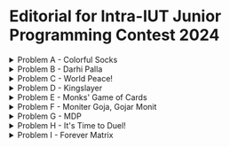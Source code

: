 # Editorial for Intra-IUT Junior Programming Contest 2024

<details>
<summary>Problem A - Colorful Socks</summary>

Problem Setter: [Rafio](https://codeforces.com/profile/Rafio)

Difficulty: Easy

Tags: Greedy

<details>
<summary>Hint 1</summary>

Handle the impossible case separately.

</details>

<details>
<summary>Hint 2</summary>

If there remains at least $2$ socks of the same color, it is always possible.

</details>

<details>
<summary>Hint 3</summary>

If Abid grabs $(n+1)$ socks, he will surely get at least $2$ socks of the same color.

</details>

<details>
<summary>Hint 4</summary>

Does he always need to grab $(n+1)$ socks?

</details>

<details>
<summary>Solution</summary>

Initially Abid had $a_i$ socks of color $i$ in his drawer. His brother took $b_i$ socks of color $i$. So there remains $(a_i - b_i)$ socks of color $i$ in Abid's drawer.

The only case when Abid will not be able to find $2$ socks of the same color is when they don't exist. If there exists at least $2$ socks of the same color, in the worst case, Abid can grab all the socks of the drawer and later pick those $2$. This can be detected by checking if $a_i - b_i < 2$ for all $i$.

Now, if there remains socks of $k$ different colors in Abid's drawer and he grabs $(k+1)$ socks, it is guaranteed that at least $2$ socks will have the same color (Pigeonhole Principle).  
You can easily prove it using proof by contradiction. If no $2$ socks that Abid grabs have the same color, all the $(k+1)$ socks Abid grabs have different colors. But according to the premise, socks of $(k+1)$ different colors do not exist in Abid's drawer. So it's a contradiction.

Now, since Abid had socks of $n$ different colors, the maximum possible value of $k$ is $n$. However, there can be cases where $k$ is less than $n$. If for a color, Abid's brother took all the socks of that color, then socks of that color do not exist on the drawer anymore.

So, the final solution is, after handling the impossible case separately, you need to count the number of $i$ where $a_i - b_i = 0$. Let's define it as $z$. Currently, Abid's drawer contains socks of $(k = n - z)$ different colors. So Abid needs to grab $(n - z + 1)$ socks to guarantee that at least $2$ socks will have the same color.

Time complexity = $O(n)$.

You can also handle the impossible case at the end. Count the total number of socks remaining in Abid's drawer, $\sum_{i} (a_i - b_i)$. If it is less than $(n - z + 1)$, then Abid can't grab that many socks. So it is impossible.

<details>
<summary>Code</summary>

```cpp
#include <bits/stdc++.h>
using namespace std;

// #define int long long
#define fastio ios_base::sync_with_stdio(0); cin.tie(0)
#define endl "\n"



void pre()
{
    fastio;


}

void solve(int tc)
{
    int i, n;
    cin >> n;

    vector<int> a(n), b(n);
    for(i=0; i<n; i++) cin >> a[i];
    for(i=0; i<n; i++) cin >> b[i];

    int remaining, z=0, flag=0;
    for(i=0; i<n; i++)
    {
        remaining=a[i]-b[i];
        if(remaining==0) z++;
        if(remaining>1) flag=1;
    }

    if(flag) cout << n+1-z;
    else cout << -1;
}

signed main()
{
    pre();

    int tc, tt=1;
    // cin >> tt;

    for(tc=1; tc<=tt; tc++)
    {
        solve(tc);
        // cout << endl;
    }

    return 0;
}
```

</details>
</details>
</details>

<details>
<summary>Problem B - Darhi Palla</summary>

Problem Setter: [Rafio](https://codeforces.com/profile/Rafio)

Difficulty: Hard

Tags: Math, Implementation

<details>
<summary>Hint 1</summary>

You only need the first $21$ stones.

</details>

<details>
<summary>Hint 2</summary>

A correct combination always exists.

</details>

<details>
<summary>Hint 3</summary>

The correct combination is unique.

</details>

<details>
<summary>Hint 4</summary>

Manually find the answer for $W = 1$, $W = 2$, $W = 3$, $...$, $W = 15$ and try to find a pattern.

</details>

<details>
<summary>Solution</summary>

The weight of the $i^{th}$ stone is $3^i$ ($i$ starts from $0$). For every stone, you have three options: use it at the left pan, don't use it, or use it at the right pan. You can define the value of a stone as its weight multiplied by $-1$, $0$ or $1$ if it's used at the right pan, not used, or used at the left pan respectively. The sum of the values of all stones must be equal to $W$.

Now, there are $3$ possible multipliers for each stone and the weights of the stones are powers of $3$. So, you can represent any $W$ in a modified ternary number system ($3$-based number system) where the digits of the number will represent the multipiers. Since it is a valid number system, forming any $W$ is possible. So, the impossible case will never occur.

Formally, if the weight of the $i^{th}$ stone is $w_i$ and the multipler with the $i^{th}$ stone is $m_i$, then -  
$W = \sum_{i} m_i \times w_i$.  
$w_i = 3^i$.  
And for all $i$, $m_i = -1, 0, \text{or } 1$.

Since $3^{20} > 2 \times 10^9$, you will never need more than $21$ stones. \[nice reference to 'The Luncheon', right?\]

For the solution, you can follow this algorithm:

- Convert $W$ into a ternary ($3$-based) number.
- Iterate over the digits from right to left.
- If you find the $i^{th}$ digit to be $0$, you will not use the $i^{th}$ stone (keep $m_i$ as $0$).
- If the $i^{th}$ digit is $1$, you will use the stone at the left pan (keep $m_i$ as $1$).
- If the $i^{th}$ digit is $2$, you were supposed to use the stone twice on the left pan. But you have only one stone of a specific weight. Instead, you will use it at the right pan (set $m_i$ to $-1$). Now, you were supposed to add $2w_i$ but instead you subtracted $w_i$. To balance it, you need to add $3w_i$ which is equal to $w_{i+1}$. So, you will increase the next digit by $1$.
- If the $i^{th}$ digit is $3$, you will not use that stone (set $m_i$ to $0$) and increase the next digit by $1$.
- The digit will never be more than $3$. Because in a $3$-based number system, the maximum digit is $2$. Here, at max you can get an increase of $1$ from the previous digit and get it to $3$ but you'll never find a digit exceeding $3$.

In this representation, you will get the values of $m_i$ from the $i^{th}$ digit of the number.

Finally, you will add the weights of all the stones placed in the left pan to get $X$ and the weights of all the stones in the right pan to get $Y$.

Formally,  
$W = \sum_{i} (m_i \times w_i)$.  
$X = \sum_{i} w_i$ where $m_i = 1$.  
And, $Y = \sum_{i} w_i$ where $m_i = -1$.

Time Complexity for getting ternary representation of $W$ = $O(\log (W))$.  
Time Complexity for modifying ternary representation of $W$ = $O(\log (W))$.  
Time Complexity for calculating $X$ and $Y$ = $O(\log (W))$.  
Overall Time Complexity for a test case = $O(\log (W))$.

<details>
<summary>Example Simulations</summary>

<details>
<summary>Example 1: $W = 10$</summary>

$W = 10 = 9 + 1 = (101)_3$

The $0^{th}$ digit is $1$.  
The $1^{st}$ digit is $0$.  
The $2^{nd}$ digit is $1$.

Modified ternary representation of $W$ = $101$.  
Final answer: $X = 3^0 + 3^2 = 1 + 9 = 10$, $Y = 0$.

</details>

<details>
<summary>Example 2: $W = 775$</summary>

$W = 775 = 729 + 27 + 18 + 1 = 729 + 27 + 2 \times 9 + 1 = (1001201)_3$

The $0^{th}$ digit is $1$.  
The $1^{st}$ digit is $0$.  
The $2^{nd}$ digit is $2$. Change it to $-1$ and increase the next digit by $1$. Now the $3^{rd}$ digit is 2.  
The $3^{rd}$ digit is $2$. Change it to $-1$ and increase the next digit by $1$. Now the $4^{th}$ digit is 1.  
The $4^{rd}$ digit is $1$.  
The $5^{th}$ digit is $0$.  
The $6^{th}$ digit is $1$.

Modified ternary representation of $W$ = $101mm01$. Here, $m$ means the digit is $-1$.  
Final answer: $X = 3^0 + 3^4 + 3^6 = 1 + 81 + 729 = 811$, $Y = 3^2 + 3^3 = 9 + 27 = 36$.  
Verification: $811 - 36 = 775$.

</details>
</details>

<details>
<summary>Code</summary>

```cpp
#include <bits/stdc++.h>
using namespace std;

#define int long long
#define fastio ios_base::sync_with_stdio(0); cin.tie(0)
#define endl "\n"



void pre()
{
    fastio;


}

void solve(int tc)
{
    int i, w, x=0, y=0;
    cin >> w;

    vector<int> ternary;
    while(w>0)
    {
        ternary.push_back(w%3);
        w/=3;
    }

    // Check out how the ternary number looks
    // for(i=ternary.size()-1; i>=0; i--) cout << ternary[i] << ' '; cout << endl;

    ternary.push_back(0);
    for(i=0; i<ternary.size()-1; i++) if(ternary[i]>1)
    {
        ternary[i]-=3; // 2 becomes -1 and 3 becomes 0
        ternary[i+1]+=1;
    }

    // Check out how the modified ternary number looks
    // for(i=ternary.size()-1; i>=0; i--) cout << ternary[i] << ' '; cout << endl;

    int stone=1;
    for(i=0; i<ternary.size(); i++)
    {
        if(ternary[i]==1) x+=stone;
        else if(ternary[i]==-1) y+=stone;

        stone*=3;
    }

    cout << x << ' ' << y;
}

signed main()
{
    pre();

    int tc, tt=1;
    cin >> tt;

    for(tc=1; tc<=tt; tc++)
    {
        solve(tc);
        cout << endl;
    }

    return 0;
}
```

</details>
</details>

<details>

<summary>Alternate Solution</summary>

You have an object of weight $W$ on the right pan. To reach equilibrium, you need to add weight $W$ on the left pan.

The weight of the $i^{th}$ stone is $3^i$ ($i$ starts from $0$).  
If you use all stones from $0$ to $(i-1)$, the total weight will be $3^0 + 3^1 + 3^2 + ... + 3^{i-1} = \frac{1}{2} \times (3^i - 1)$ (sum of geometric series). Let's define it as $s_{i-1}$.  
So, if $W \ge 3^i$, using all the stones from $0$ to $(i-1)$ will not be enough.  
If you use all stones from $0$ to $i$, you can get to the total of $s_i = \frac{1}{2} \times (3^{i+1} - 1)$. Clearly, $3^i < s_i < 3^{i+1}$ for any $i \in \mathbb{N}$.  
Now, you can find the value of $i$ such that $W$ falls in the range $[3^i, 3^{i+1})$, divide the problem into two cases and solve the problem recursively.

Case $1$: $W \le s_i$  
At first, place the $i^{th}$ stone on the left pan. Now the left pan has weight $3^i$ and the left pan has weight $W$. To reach equilibrium, we need to add weight $(W - 3^i)$ on the left pan.

Case $2$: $W > s_i$  
At first, place the $(i+1)^{th}$ stone on the left pan. Now the left pan has weight $3^{i+1}$ and the left pan has weight $W$. To reach equilibrium, we need to add weight $(3^{i+1} - W)$ on the right pan.

Base Case: $W = 0$  
The balance has reached equilibrium and no more weight needs to be added.

Time Complexity for a single recursion is $O(\log (W))$ for finding the value of $i$ such that $3^i \le W < 3^{i+1}$.  
Maximum number of recursion calls for a single test case is $O(\log (W))$.  
Overall Time Complexity for a test case = $O({\log (W)}^2)$.

By using binary search to find the value of $i$, you can reduce the complexity for a single test to $O(\log (W) \log \log (W))$ but that won't be necessary here.

<details>
<summary>Code</summary>

```cpp
#include <bits/stdc++.h>
using namespace std;

#define int long long
#define fastio ios_base::sync_with_stdio(0); cin.tie(0)
#define endl "\n"

pair<int,int> flip(pair<int,int> p)
{
    return {p.second, p.first};
}

pair<int,int> add(pair<int,int> p1, pair<int,int> p2)
{
    return {p1.first+p2.first, p1.second+p2.second};
}

pair<int,int> balance(int w)
{
    if(w==0) return {0, 0};

    int stone=1, sum=1;

    while(stone*3<=w) // After escaping this loop: stone<=w, stone*3>w
    {
        stone*=3;
        sum+=stone;
    }

    if(w<=sum) return add({stone, 0}, balance(w-stone));

    stone*=3;
    return add({stone, 0}, flip(balance(stone-w)));
}

void pre()
{
    fastio;


}

void solve(int tc)
{
    int w;
    cin >> w;

    auto [x, y] = balance(w);
    cout << x << ' ' << y;
}

signed main()
{
    pre();

    int tc, tt=1;
    cin >> tt;

    for(tc=1; tc<=tt; tc++)
    {
        solve(tc);
        cout << endl;
    }

    return 0;
}
```

</details>
</details>
</details>

<details>
<summary>Problem C - World Peace!</summary>

Problem Setter: [Abdullah Abrar](https://codeforces.com/profile/lelbaba)

Difficulty: Easy-Medium

Tags: Number Theory, Data Structures

<details>
<summary>Hint 1</summary>

Instead of thinking about gift-boxes to remove, think about the range of gift-boxes to keep. It will be a subarray.

</details>

<details>
<summary>Hint 2</summary>

Try to iterate over one of the endpoints for finding the optimal subarray.

</details>

<details>
<summary>Solution</summary>

The list of gift-boxes are represented by an array $a$ where the $a_i$ represents the number of toys in the $i^{th}$ box.

After removing some gift-boxes from the left and from the right, what you'll have remaining is a contiguous subarray of $a$, $\[a_l, a_{l+1}, ..., a_r\]$ such that $a_l + a_{l+1} + ... + a_r$ is divisible by $m$. If multiple subarrays are valid, you have to take the longest one. If no non-empty subarray is valid, the mission can't be completed.

However, if you try to check all possible subarrays, you'll need $O(n^2)$ time which will not pass within the time limit.

Here's an observation:  
If $(a_l + a_{l+1} + ... + a_r) \mod m = 0$,  
$(a_1 + a_2 + ... + a_{l-1}) \mod m = (a_1 + a_2 + ... + a_r) \mod m$ (assuming $l > 1$).  
So, $p_{l-1} \mod m = p_r \mod m$, where $p_i = a_1 + a_2 + ... + a_i$.

For the solution, you can follow this algorithm:

- Calculate $p$, the prefix sum of $a$, and keep track of where each remainder appeared in $p$. For that, you can use a map.
- If a remainder only appeared once, ignore that. Otherwise for each remainder, pick the distance between the positions of the first appearance and the last appearance. The first appearance of the remainder $0$ has to be manually set to $0$.
- Your final answer should be $n$ minus the maximum distance or $-1$ if no remainders are found at least twice.

Number of iterations = $O(n)$.  
Access time for map = $O(\log (n))$.  
So, Overall Time Complexity = $O(n \times \log (n))$.

<details>
<summary>Code</summary>

```cpp
#include <bits/stdc++.h>
using namespace std;

#define int long long
#define fastio ios_base::sync_with_stdio(0); cin.tie(0)
#define endl "\n"



void pre()
{
    fastio;


}

void solve(int tc)
{
    int i, n, m;
    cin >> n >> m;

    vector<int> v(n);
    for(auto &it: v) cin >> it;

    vector<int> p(n+1);
    for(i=0; i<n; i++) p[i+1]=p[i]+v[i];

    map<int,int> firstAppearance;
    int rem, keep=-1, dist;
    for(i=0; i<n+1; i++)
    {
        rem=p[i]%m;

        if(firstAppearance.count(rem)==0) firstAppearance[rem]=i;
        else
        {
            dist=i-firstAppearance[rem];
            keep=max(keep, dist);
        }
    }

    if(keep==-1) cout << -1;
    else cout << n-keep;
}

signed main()
{
    pre();

    int tc, tt=1;
    cin >> tt;

    for(tc=1; tc<=tt; tc++)
    {
        solve(tc);
        cout << endl;
    }

    return 0;
}
```

</details>
</details>
</details>

<details>
<summary>Problem D - Kingslayer</summary>

Problem Setter: [Reaz Hassan Joarder](https://codeforces.com/profile/ssshanto)

Difficulty: Medium

Tags: Brute Force, Implementation

<details>
<summary>Solution</summary>

This problem can be solved using a brute force algorithm:

- Traverse the entire board.
- For each white piece, simulate all of its moves. Depending on what type of piece it is, the movement will be different.
- If a white piece can capture the king in one move, mark it as a candidate attacker.
- If there is no candidate attacker, output "NO".
- Out of all candidate attackers, pick the one at the lexicographically smallest position.

Time Complexity = $O(n^2)$.  
These will pass within the time limit easily because $n = 8$.

This is an implementation problem that requires more time to code than to think. So multiple different codes are provided and you are encouraged to check them all out and try to understand how they're working. A general idea is that writing the same code multiple times is a bad practice. If a code block is reusable, it is often a good idea to create a function.

<details>
<summary>Code</summary>

```cpp
#include <bits/stdc++.h>
using namespace std;

using LL = long long;
using PII = pair <int, int>;

PII operator + (PII &a, PII &b) {
    return make_pair(a.first + b.first, a.second + b.second);
}

vector <PII> rook = { {1, 0}, {-1, 0}, {0, 1}, {0, -1} };
vector <PII> bish = { {1, -1}, {-1, 1}, {1, 1}, {-1, -1} };
vector <PII> kngt = {{ 1,  2}, {-1,  2}, { 2, 1}, { 2, -1},
                     { 1, -2}, {-1, -2}, {-2, 1}, {-2, -1}};

vector <PII> pawn = { {-1, 1}, {-1, -1}};
vector <PII> queen;

bool ok(int a) {
    return a >= 0 and a < 8;
}
bool ok(PII a) {
    return ok(a.first) and ok(a.second);
}
pair <int, int> findBestSquare(vector <string> &board) {
    int n = 8;
    for(int j = 0; j < n; j++) {
        for(int i = n - 1; i >= 0; i--) { // Traversing in lexicographic order, so don't have to check lexicographically smallest later.
            pair <int, int> cur = make_pair(i, j);
            if(board[i][j] == 'R') {
                for(auto e: rook) {
                    auto go = cur + e;
                    while(ok(go)) {
                        auto [x, y] = go;
                        if(board[x][y] == 'k') return make_pair(i, j);
                        if(board[x][y] != '.') break;
                        go = go + e;
                    }
                }
            }
            if(board[i][j] == 'B') {
                for(auto e: bish) {
                    auto go = cur + e;
                    while(ok(go)) {
                        auto [x, y] = go;
                        if(board[x][y] == 'k') return make_pair(i, j);
                        if(board[x][y] != '.') break;
                        go = go + e;
                    }
                }
            }
            if(board[i][j] == 'Q') {
                for(auto e: queen) {
                    auto go = cur + e;
                    while(ok(go)) {
                        auto [x, y] = go;
                        if(board[x][y] == 'k') return make_pair(i, j);
                        if(board[x][y] != '.') break;
                        go = go + e;
                    }
                }
            }
            if(board[i][j] == 'K') {
                // king and queen moves are in same directions
                for(auto e: queen) {
                    auto go = cur + e;
                    if(not ok(go)) continue;
                    auto [x, y] = go;
                    if(board[x][y] == 'k') return make_pair(i, j);
                }
            }
            if(board[i][j] == 'N') {
                for(auto e: kngt) {
                    auto go = cur + e;
                    if(not ok(go)) continue;
                    auto [x, y] = go;
                    if(board[x][y] == 'k') return make_pair(i, j);
                }
            }
            if(board[i][j] == 'P') {
                for(auto e: pawn) {
                    auto go = cur + e;
                    if(not ok(go)) continue;
                    auto [x, y] = go;
                    if(board[x][y] == 'k') return make_pair(i, j);
                }
            }
        }
    }
    return make_pair(-1, -1); // No attacker found
}

int main() {
    cin.tie(0) -> sync_with_stdio(0);
    int Tc;
    cin >> Tc;
    for(auto e: rook) queen.push_back(e);
    for(auto e: bish) queen.push_back(e);
    for(int tc = 1; tc <= Tc; tc++) {
        vector <string> board(8);
        int n = 8;
        for(int i = 0; i < n; i++) cin >> board[i];
        auto [x, y] = findBestSquare(board);
        if(x == -1) cout << "NO\n";
        else cout << "YES\n" << char('a' + y) << 8 - x << '\n';
    }
}
```

</details>

<details>
<summary>Code</summary>

```cpp
#include <bits/stdc++.h>
using namespace std;
#ifdef LOCAL
#include "dbg.h"
#else
#define dbg(...) {/* AAAAAAAA; */}
#endif

using LL = long long;
using PII = pair<int,int>;

string board[8];

vector<PII> bishopGo = {{+1, +1}, {+1, -1}, {-1, +1}, {-1, -1}};
vector<PII> rookGo = {{+1, 0}, {-1, 0}, {0, +1}, {0, -1}};

int sx, sy, dx, dy;

bool knightMove() {
    return (abs(sx - dx) == 2 and abs(sy - dy) == 1)
        or (abs(sx - dx) == 1 and abs(sy - dy) == 2);
}

bool valid(int x, int y) {
    return (x >= 0 and y >= 0 and x < 8 and y < 8 and
        (board[x][y] == '.' or board[x][y] == 'k'));
}

bool bishopMove() {
    for(auto &[mx, my]: bishopGo) {
        for(int i=sx+mx, j=sy+my; valid(i, j); i+=mx, j+=my) {
            if(i == dx and j == dy) return true;
        }
    }
    return false;
}

bool rookMove() {
    for(auto &[mx, my]: rookGo) {
        for(int i=sx+mx, j=sy+my; valid(i, j); i+=mx, j+=my) {
            if(i == dx and j == dy) return true;
        }
    }
    return false;
}

bool pawnMove() {
    return (dx == sx - 1 and (dy == sy + 1 or dy == sy - 1));
}

bool queenMove() {
    return (rookMove() or bishopMove());
}

bool kingMove() {
    return (abs(dx - sx) <= 1 and abs(dy - sy) <= 1);
}

void solve() {
    for(int i=0; i<8; i++) {
        cin >> board[i];
        for(int j=0; j<8; j++)
            if(board[i][j] == 'k') dx = i, dy = j;
    }

    for(int j=0; j<8; j++) {
        for(int i=7; i>=0; i--) { // Traversing in lexicographic order, the first valid attacker is the answer.
            bool done = false;
            sx = i, sy = j;
            if(board[i][j] == 'K') done = kingMove();
            if(board[i][j] == 'Q') done = queenMove();
            if(board[i][j] == 'R') done = rookMove();
            if(board[i][j] == 'B') done = bishopMove();
            if(board[i][j] == 'N') done = knightMove();
            if(board[i][j] == 'P') done = pawnMove();
            if(done) {
                cout << "YES\n";
                cout << char('a' + j) << (8 - i) << "\n";
                return;
            }
        }
    }
    cout << "NO\n"; // No attacker found
}

int main()
{
    int tc; cin >> tc;
    while(tc--) {
        solve();
    }
}
```

</details>
</details>

<details>
<summary>Alternate Solution</summary>

Instead of traversing the entire board and using every white piece as a source, use the black king as a destination and try to find attackers by simulating moves in the reverse direction.

Time Complexity = $O(n)$.

<details>
<summary>Code</summary>

```cpp
#include <bits/stdc++.h>
using namespace std;

// #define int long long
#define fastio ios_base::sync_with_stdio(0); cin.tie(0)
#define endl "\n"

pair<int,int> operator+(pair<int,int> p1, pair<int,int> p2) { return {p1.first+p2.first, p1.second+p2.second}; }
pair<int,int> operator-(pair<int,int> p1, pair<int,int> p2) { return {p1.first-p2.first, p1.second-p2.second}; }
pair<int,int> operator*(pair<int,int> p1, int k) { return {p1.first*k, p1.second*k}; }

string board[8];
vector<pair<int,int>> kingMoves={{1, 1}, {1, 0}, {1, -1}, {0, 1}, {0, -1}, {-1, 1}, {-1, 0}, {-1, -1}};
vector<pair<int,int>> knightMoves={{-1, -2}, {-1, 2}, {1, -2}, {1, 2}, {-2, -1}, {-2, 1}, {2, -1}, {2, 1}};
vector<pair<int,int>> pawnMoves={{-1, 1}, {-1, -1}};

bool isOutsideBoard(pair<int,int> cell)
{
    auto[x, y]=cell;
    return x<0 || y<0 || x>7 || y>7;
}

string notation(pair<int,int> cell)
{
    auto[x, y]=cell;

    string ans="a8";
    ans[0]+=y;
    ans[1]-=x;

    return ans;
}

bool comp(pair<int,int> cell1, pair<int,int> cell2)
{
    return notation(cell1)<notation(cell2);
}

pair<int,int> findAttacker(pair<int,int> target)
{
    pair<int,int> atk={-1, 8}, cell;

    // Limited Mobility Piece: King
    for(auto direction: kingMoves)
    {
        cell=target-direction;
        if(isOutsideBoard(cell)) continue;

        auto [x, y]=cell;
        if(board[x][y]=='K') atk=min(atk, cell, comp);
    }

    // Limited Mobility Piece: Pawn
    for(auto direction: pawnMoves)
    {
        cell=target-direction;
        if(isOutsideBoard(cell)) continue;

        auto [x, y]=cell;
        if(board[x][y]=='P') atk=min(atk, cell, comp);
    }

    // Limited Mobility Piece: Knight
    for(auto direction: knightMoves)
    {
        cell=target-direction;
        if(isOutsideBoard(cell)) continue;

        auto [x, y]=cell;
        if(board[x][y]=='N') atk=min(atk, cell, comp);
    }

    // Unlimited Mobility Piece: Rook, Bishop, Queen
    int i;
    for(auto direction: kingMoves) for(i=1; i<8; i++)
    {
        cell=target-direction*i;
        if(isOutsideBoard(cell)) break;

        auto [x, y]=cell;

        if(board[x][y]!='.')
        {
            if(board[x][y]=='R' && direction.first+direction.second==1) atk=min(atk, cell, comp);
            if(board[x][y]=='R' && direction.first+direction.second==-1) atk=min(atk, cell, comp);

            if(board[x][y]=='B' && direction.first+direction.second==2) atk=min(atk, cell, comp);
            if(board[x][y]=='B' && direction.first+direction.second==-2) atk=min(atk, cell, comp);
            if(board[x][y]=='B' && direction.first+direction.second==0) atk=min(atk, cell, comp);

            if(board[x][y]=='Q') atk=min(atk, cell, comp);

            break; // If the piece is not capturing the target, then it is protecting it.
        }
    }

    return atk;
}

void pre()
{
    fastio;


}

void solve(int tc)
{
    int i, j;
    for(i=0; i<8; i++) cin >> board[i];

    pair<int,int> target={-1, 8}, atk;
    for(i=0; i<8 && target.first<0; i++) for(j=0; j<8; j++) if(board[i][j]=='k')
    {
        target={i, j};
        break;
    }

    atk=findAttacker(target);
    if(atk.first<0) cout << "NO";
    else cout << "YES" << endl << notation(atk);
}

signed main()
{
    pre();

    int tc, tt=1;
    cin >> tt;

    for(tc=1; tc<=tt; tc++)
    {
        solve(tc);
        if(tc<tt) cout << endl;
    }

    return 0;
}
```

</details>
</details>
</details>

<details>
<summary>Problem E - Monks' Game of Cards</summary>

Problem Setter: [Rafio](https://codeforces.com/profile/Rafio)

Difficulty: Medium-Hard

Tags: Math, Graphs

<details>
<summary>Hint 1</summary>

Take an array and a shuffle order. Shuffle the array multiple times and observe what's happening.

</details>

<details>
<summary>Hint 2</summary>

What is the effect of shuffling multiple times?

</details>

<details>
<summary>Hint 3</summary>

The effect of shuffling multiple times is the same as shuffling once with a different shuffle order.

</details>

<details>
<summary>Solution</summary>

A permutation of size $n$ is an array of size $n$ where each integer from $1$ to $n$ appears exactly once. Any shuffle order is a permutation.

Let's define applying a shuffle order on an array as shuffling the array using that shuffle order.

In the process of shuffling the deck multiple times, no new card enters the deck and no card leaves from the deck. The overall effect of shuffling multiple times is that some cards go from some positions to some different positions. So the effect of shuffling multiple times is the same as shuffling once with a different shuffle order or permutation (could even be the same permutation in some cases).

For example, in the first sample test case, the initial deck is $a = \[10, 20, 30, 40, 50\]$. Shuffling it twice with the shuffle order, $s = \[3, 5, 4, 1, 2\]$ has the same effect as shuffling once with the shuffle order $s^2 = \[4, 2, 1, 3, 5\]$. Here, $s^i$ means the shuffle order applying which on an array has the same effect as applying $s$ on the array $i$ times.

Look at this example:  
Take the array $a = \[10, 20, 30, 40, 50\]$ and the shuffle order $s = \[3, 5, 4, 1, 2\]$. Let's shuffle it multiple times and see what's happening:
| $i$ | Array $a$ after being shuffled $i$ times | $s^i$ |
| --- | --- | --- |
| 0 | 10, 20, 30, 40, 50 | 1, 2, 3, 4, 5 |
| 1 | 30, 50, 40, 10, 20 | 3, 5, 4, 1, 2 |
| 2 | 40, 20, 10, 30, 50 | 4, 2, 1, 3, 5 |
| 3 | 10, 50, 30, 40, 20 | 1, 5, 3, 4, 2 |
| 4 | 30, 20, 40, 10, 50 | 3, 2, 4, 1, 5 |

Since all shuffle orders are permutations, you can shuffle a shuffle order to get a new shuffle order of the same size. An interesting observation is that the shuffle operation is associative.  
So, if you apply the shuffle order on itself, you'll get a new shuffle order, applying which on an array has the effect of applying the original shuffle order twice. Formally, if you have a shuffle order $s$, then you can create a new shuffle order $s^2 = s(s)$ such that $s^2(a) = s(s(a))$.

In the example given above, you can shuffle $s = \[3, 5, 4, 1, 2\]$ by itself to get $s^2 = \[4, 2, 1, 3, 5\]$.  
Shuffling $s^2$ with $s$, you'll get $s^3 = \[1, 5, 3, 4, 2\]$.  
In the same way, $s^4 = s(s^3)) = \[3, 2, 4, 1, 5\]$

So, for any $i$, you can get $s^i = s(s^{i-1}))$. But instead of building linearly, you can build the shuffle orders exponentially.  
$s^2 = s(s)$  
$s^4 = s^2(s^2)$  
$s^8 = s^4(s^4)$  
$s^{16} = s^8(s^8)$  
In general, $s^{2i} = s^i(s^i)$

Now, given a shuffle order $s$, you can calculate and store $s$, $s^2$, $s^4$, $s^8$, $...$, $s^{2^{60}}$.  
Whenever, you find a $k$, you can find $s^k$ using its binary representation.  
For example, $s^{22} = s^{16}(s^4(s^2))$.  
With this approach, you can find $s^k(a)$ in $O(n \times \log(k))$ time.

Finally, the cut operation is simply bringing the $(p+1)^{th}$ element ($p^{th}$ element if you're array is $0$-indexed) to the top.

Overall Time Complexity per round = $O(n \times \log(k))$.  
Time complexity for $r$ rounds = $O(n \times r \times \log(k))$.

<details>
<summary>Code</summary>

```cpp
#include <bits/stdc++.h>
using namespace std;

#define int long long
#define fastio ios_base::sync_with_stdio(0); cin.tie(0)
#define endl "\n"

void shuffle(vector<int>& a, vector<int>& s)
{
    int i, n=a.size();

    vector<int> temp(n);
    for(i=0; i<n; i++) temp[i]=a[s[i]];

    a=temp;
}

void pre()
{
    fastio;


}

void solve(int tc)
{
    int i, n, r, k, p;
    cin >> n >> r;

    vector<int> a(n), temp, sk(n);
    vector<vector<int>> s(61, vector<int>(n)); // s[i] is s^(2^i)

    for(auto &it: a) cin >> it;
    for(auto &it: s[0]) cin >> it;
    for(auto &it: s[0]) it--; // Converting from 1-indexed to 0-indexed

    for(i=1; i<61; i++) s[i]=s[i-1], shuffle(s[i], s[i-1]);

    while(r--)
    {
        cin >> k >> p;

        for(i=0; i<n; i++) sk[i]=i; // Identity permutation: keeps every element where it is.
        for(i=0; i<61; i++) if((k>>i)&1) shuffle(sk, s[i]); // ((k>>i)&1) checks whether the i-th bit of k is set.
        // Now sk has the shuffle order s^k

        temp=a; // Can't shuffle the main array because it is needed for the next round
        shuffle(temp, sk);

        cout << temp[p] << endl;
    }
}

signed main()
{
    pre();

    int tc, tt=1;
    cin >> tt;

    for(tc=1; tc<=tt; tc++)
    {
        solve(tc);
        // cout << endl;
    }

    return 0;
}
```

</details>
</details>

<details>

<summary>Alternate Solution</summary>

Take the array $a = \[10, 20, 30, 40, 50\]$ and a shuffle order $s = \[3, 5, 4, 1, 2\]$. Let's shuffle it multiple times and see what's happening:
| i | Array $a$ after being shuffled $i$ times |
| --- | --- |
| 0 | 10, 20, 30, 40, 50 |
| 1 | 30, 50, 40, 10, 20 |
| 2 | 40, 20, 10, 30, 50 |
| 3 | 10, 50, 30, 40, 20 |
| 4 | 30, 20, 40, 10, 50 |
| 5 | 40, 50, 10, 30, 20 |
| 6 | 10, 20, 30, 40, 50 |
| 7 | 30, 50, 40, 10, 20 |
| 8 | 40, 20, 10, 30, 50 |
| 9 | 10, 50, 30, 40, 20 |

Notice what's happening at the $1^{st}$ position. The sequence (10, 30, 40) is repeating.  
In the same way, the sequence (20, 50) is repeating in the $2^{nd}$ position.  
In the same way, there is a repeating sequence in every position.

Now look at the row where $i=6$. Notice that after $6$ shuffles, the original array has returned. So the repeating sequences will cycle forever. So, if you know the cycle of a position $p$ has a size of $c$ and are asked what number will be in that position after $k$ shuffles, you can say that it will be the $(k \mod c)^{th}$ element of the cycle.

Now notice that the cycle for the $1^{st}$ position and the $3^{rd}$ position is the same cycle. You can get the $3^{rd}$ cycle by taking the $1^{st}$ cycle and moving it forward by $1$ position. So, you can use the cycle of the $1^{st}$ position to get any number of the $3^{rd}$ position.

Although the cyclic property is shown for a specific example, it will work for any permutation. In fact, every permutation can be decomposed into one or more cycles. Also, every element of the array belongs to exactly one cycle, so the total size of all the cycles will be equal to $n$.

For the solution, you can precalculate all the cycles and for each element, store which cycle it belongs to and its position.  
For each round, find which cycle $p$ is in and move $k$ steps forward. If it goes beyond the cycle size, simply divide it with the size of the cycle and take the remainder.

Time Complexity for preprocessing = $O(n)$.  
Time Complexity per round = $O(1)$.  
Time complexity for $r$ rounds = $O(r)$.  
Overall Time Complexity for a test case = $O(n + r)$.

If you don't precalculate the cycles, you can start from $p$ and calculate its cycle for each test case. The time complexity will be $O(n \times r)$ and for the constraints of this problem, it will pass within the time limit.

<details>
<summary>Code</summary>

```cpp
#include <bits/stdc++.h>
using namespace std;

#define int long long
#define fastio ios_base::sync_with_stdio(0); cin.tie(0)
#define endl "\n"

void pre()
{
    fastio;


}

void solve(int tc)
{
    int i, j, n, r, c=0;
    cin >> n >> r;

    vector<int> a(n), s(n), temp;
    vector<bool> visited(n, 0);
    vector<vector<int>> cycles; // List of cycles
    vector<pair<int,int>> pos(n); // Which cycle it belongs to and where

    for(auto &it: a) cin >> it;
    for(auto &it: s) cin >> it;
    for(auto &it: s) it--;

    for(i=0; i<n; i++) if(!visited[i])
    {
        temp.clear();

        j=i;
        do
        {
            pos[j]={c, temp.size()};
            temp.push_back(a[j]);
            visited[j]=1;
            j=s[j];
        }
        while(j!=i);

        cycles.push_back(temp);
        c++;
    }

    // Check out how the cycles look
    // for(i=0; i<cycles.size(); i++)
    // {
    //     cout << "Cycle #" << i+1 << ": ";
    //     for(auto it: cycles[i]) cout << it << ' ';
    //     cout << endl;
    // }

    int k, p, cs;
    while(r--)
    {
        cin >> k >> p;

        auto [id, offset]=pos[p];
        cs=cycles[id].size();

        p=(offset+k)%cs;

        cout << cycles[id][p] << endl;
    }
}

signed main()
{
    pre();

    int tc, tt=1;
    cin >> tt;

    for(tc=1; tc<=tt; tc++)
    {
        solve(tc);
        // cout << endl;
    }

    return 0;
}
```

</details>
</details>
</details>

<details>
<summary>Problem F - Moniter Goja, Gojar Monit</summary>

Problem Setter: [Rafio](https://codeforces.com/profile/Rafio)

Difficulty: Very Easy

Tags: Math

<details>
<summary>Hint 1</summary>

Take a pen and a paper and solve the problem manually for a few small values of $k$.

</details>

<details>
<summary>Hint 2</summary>

If there exists multiple solutions, you may output any of them. So try to find the easiest one.

</details>

<details>
<summary>Solution</summary>

You have two unknown variables and only one equations. So you can choose a value for one of the variables and try to solve the equation for the other.

Let's start with $x=1$.

$k = 1^y + y^1 = 1+y$  
So, $y=k-1$.  
Woah, you found a solution!

<details>
<summary>Code</summary>

```cpp
#include <bits/stdc++.h>
using namespace std;

#define int long long
#define fastio ios_base::sync_with_stdio(0); cin.tie(0)
#define endl "\n"



void pre()
{
    fastio;


}

void solve(int tc)
{
    int k;
    cin >> k;
    cout << 1 << ' ' << k-1;
}

signed main()
{
    pre();

    int tc, tt=1;
    cin >> tt;

    for(tc=1; tc<=tt; tc++)
    {
        solve(tc);
        cout << endl;
    }

    return 0;
}
```

</details>
</details>
</details>

<details>
<summary>Problem G - MDP</summary>

Problem Setter: [Bakhtiar Hasan](https://codeforces.com/profile/ishtupeed)

Difficulty: Giveaway

<details>
<summary>Solution</summary>

Count the flag stands in IUT.

</details>

<details>
<summary>Alternate Solution</summary>

Ask a senior.

</details>
</details>

<details>
<summary>Problem H - It's Time to Duel!</summary>

Problem Setter: [Abdullah Abrar](https://codeforces.com/profile/lelbaba)

Difficulty: Easy

Tags: Greedy

<details>
<summary>Hint</summary>

A player's optimal play does not depend on what his opponent will do.

</details>

<details>
<summary>Solution</summary>

Both players will maximize their scores. Whoever has a higher score will win the duel. If they are equal, the duel will end in a tie.

Let's define the value of a card as the number written on it, a positive card as a card with a non-negative value and a negative cards as one with a negative value.  
The optimal play of a player is the best among these three options (one or two options may not be available):

- Use $1$ positive card with the highest value.
- Use $2$ positive cards with the highest value.
- Use $2$ negative cards with the lowest value (highest absolute value).

Now, from a deck, you need the highest value $mx_1$, 2nd highest value $mx_2$, lowest value $mn_1$ and 2nd lowest value $mn_2$. You can loop over the array in $O(n)$ time to get these, but an easier implementation is to simply sort the array in $O(n \log(n))$ time. And get the values from the first $2$ and last $2$ indexes.  
Maximum Score = $\max(mx_1, \ mx_1 \times mx_2, \ mn_1 \times mn_2)$.

You can divide it into three cases: no positive value, one positive value and more than one positive values, and handle them separately, but the result will be the same.

<details>
<summary>Code</summary>

```cpp
#include <bits/stdc++.h>
using namespace std;

#define int long long
#define fastio ios_base::sync_with_stdio(0); cin.tie(0)
#define endl "\n"

const int N=2e5+5;
int a[N], b[N];

int maxScore(int cards[], int n)
{
    sort(cards, cards+n);

    int mx1=cards[n-1], mx2=cards[n-2], mn1=cards[0], mn2=cards[1];
    return max(mx1, max(mx1*mx2, mn1*mn2));
}

void pre()
{
    fastio;


}

void solve(int tc)
{
    int i, n1, n2;
    cin >> n1 >> n2;

    for(i=0; i<n1; i++) cin >> a[i];
    for(i=0; i<n2; i++) cin >> b[i];

    int yugi=maxScore(a, n1), kaiba=maxScore(b, n2);

    if(yugi>kaiba) cout << "Yugi";
    else if(kaiba>yugi) cout << "Kaiba";
    else cout << "Tie";
}

signed main()
{
    pre();

    int tc, tt=1;
    cin >> tt;

    for(tc=1; tc<=tt; tc++)
    {
        solve(tc);
        cout << endl;
    }

    return 0;
}
```

</details>
</details>
</details>

<details>
<summary>Problem I - Forever Matrix</summary>

Problem Setter: [Adib Farhan](https://codeforces.com/profile/Brownbear2710)

Difficulty: Medium-Hard

Tags: Implementation, Bitmasks

<details>
<summary>Hint</summary>

You don't need to build the matrix, you only need one value.

</details>

<details>
<summary>Solution</summary>

Let $z = \max(x, y)$. So, $M_{\log(z)+1}$ should contain the cell $(x, y)$.

All you need to do is find on which quadrant the cell is, multiply the value of the quadrant and get the position of the cell corresponding to the shrunk matrix.  
Do the same process for the shrunk matrix and keep shrinking the matrix untill you reach size $1$.  
Don't forget about the mod operation.

Time Complexity = $O(\log(z))$

<details>
<summary>Code</summary>

```cpp
#include <bits/stdc++.h>
using namespace std;

#define int long long
#define fastio ios_base::sync_with_stdio(0); cin.tie(0)
#define endl "\n"

const int MOD=1e9+7;

void pre()
{
    fastio;

    
}

void solve(int tc)
{
    int a, b, c, x, y, z, sz, ans=1;
    cin >> a >> b >> c >> x >> y;

    z=max(x, y);
    sz=1<<(__lg(z)+1); // Equivalent to 2^(log2(z)+1)

    while(sz>1)
    {
        if(x<sz/2 && y<sz/2)
        {
            ans*=1; ans%=MOD;
        }

        else if(x<sz/2 && y>=sz/2)
        {
            ans*=a; ans%=MOD;
            y-=sz/2;
        }

        else if(x>=sz/2 && y<sz/2)
        {
            ans*=b; ans%=MOD;
            x-=sz/2;
        }

        else // x>=sz/2 && y>=sz/2
        {
            ans*=c; ans%=MOD;
            x-=sz/2;
            y-=sz/2;
        }

        sz/=2;
    }

    cout << ans;
}

signed main()
{
    pre();

    int tc, tt=1;
    cin >> tt;
    
    for(tc=1; tc<=tt; tc++)
    {
        solve(tc);
        cout << endl;
    }

    return 0;
}
```

</details>

</details>

<details>

<summary>Alternate Solution</summary>

Since in every step you are halving the height and width of the matrix, you can solve the problem using bits.

Iterate over the bits of $x$ and $y$ and multiply the result with the appropriate multiplier.
| Bit in $x$ | Bit in $y$ | Multiplier |
| --- | --- | --- |
| $0$ | $0$ | $1$ |
| $0$ | $1$ | $a$ |
| $1$ | $0$ | $b$ |
| $1$ | $1$ | $c$ |

<details>
<summary>Code</summary>

```cpp
#include <bits/stdc++.h>
using namespace std;

#define int long long
#define fastio ios_base::sync_with_stdio(0); cin.tie(0)
#define endl "\n"

const int MOD=1e9+7;

void pre()
{
    fastio;

    
}

void solve(int tc)
{
    int a, b, c, x, y, ans=1;
    cin >> a >> b >> c >> x >> y;

    while(x>0 || y>0)
    {
        if(x%2==0 && y%2==0) ans*=1, ans%=MOD;
        if(x%2==0 && y%2==1) ans*=a, ans%=MOD;
        if(x%2==1 && y%2==0) ans*=b, ans%=MOD;
        if(x%2==1 && y%2==1) ans*=c, ans%=MOD;

        x>>=1, y>>=1;
    }

    cout << ans;
}

signed main()
{
    pre();

    int tc, tt=1;
    cin >> tt;
    
    for(tc=1; tc<=tt; tc++)
    {
        solve(tc);
        cout << endl;
    }

    return 0;
}
```

</details>

</details>
</details>
